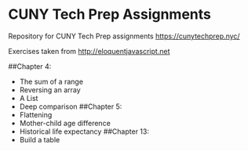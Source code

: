 # CUNY Tech Prep Assignments 
Repository for CUNY Tech Prep assignments https://cunytechprep.nyc/

Exercises taken from http://eloquentjavascript.net

##Chapter 4:
- The sum of a range
- Reversing an array
- A List
- Deep comparison
##Chapter 5:
-	Flattening
-	Mother-child age difference
-	Historical life expectancy
##Chapter 13:
-	Build a table
